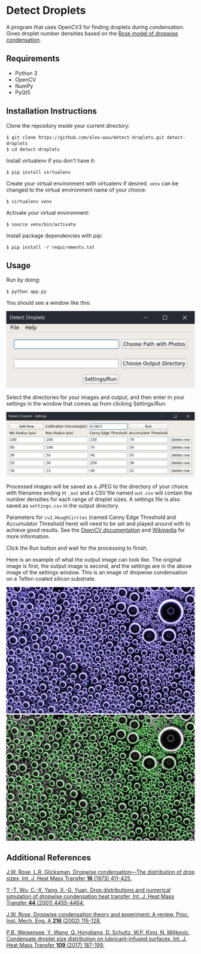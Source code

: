 # Detect Droplets

A program that uses OpenCV3 for finding droplets during condensation. Gives droplet number densities based on the [Rose model of dropwise condensation](#additional-references).

## Requirements
- Python 3
- OpenCV
- NumPy
- PyQt5

## Installation Instructions
Clone the repository inside your current directory:
```
$ git clone https://github.com/alex-wuu/detect-droplets.git detect-droplets
$ cd detect-droplets
```

Install virtualenv if you don't have it:
```
$ pip install virtualenv
```

Create your virtual environment with virtualenv if desired. `venv` can be changed to the virtual environment name of your choice:
```
$ virtualenv venv
```

Activate your virtual environment:
```
$ source venv/bin/activate
```

Install package dependencies with pip:
```
$ pip install -r requirements.txt
```

## Usage

Run by doing:
```
$ python app.py
```

You should see a window like this:

![alt text](images/readme_0.png)

Select the directories for your images and output, and then enter in your settings in the window that comes up from clicking Settings/Run:

![alt text](images/readme_1.png)

Processed images will be saved as a JPEG to the directory of your choice with filenames ending in `_out` and a CSV file named `out.csv` will contain the number densities for each range of droplet sizes. A settings file is also saved as `settings.csv` in the output directory.

Parameters for `cv2.HoughCircles` (named Canny Edge Threshold and Accumulator Threshold here) will need to be set and played around with to achieve good results. See the [OpenCV documentation](https://docs.opencv.org/trunk/dd/d1a/group__imgproc__feature.html#ga47849c3be0d0406ad3ca45db65a25d2d) and [Wikipedia](https://en.wikipedia.org/wiki/Circle_Hough_Transform) for more information.

Click the Run button and wait for the processing to finish.

Here is an example of what the output image can look like. The original image is first, the output image is second, and the settings are in the above image of the settings window. This is an image of dropwise condensation on a Teflon coated silicon substrate.

![alt text](images/test.jpg) ![alt text](images/test_out.jpg)

## Additional References

[J.W. Rose, L.R. Glicksman, Dropwise condensation—The distribution of drop sizes, Int. J. Heat Mass Transfer __16__ (1973) 411-425.](https://doi.org/10.1016/0017-9310(73)90068-9)

[Y.-T. Wu, C.-X. Yang, X.-G. Yuan, Drop distributions and numerical simulation of dropwise condensation heat transfer, Int. J. Heat Mass Transfer __44__ (2001) 4455-4464.](https://doi.org/10.1016/S0017-9310(01)00085-0)

[J.W. Rose, Dropwise condensation theory and experiment: A review, Proc. Inst. Mech. Eng. A __216__ (2002) 115-128.](https://doi.org/10.1243/09576500260049034)

[P.B. Weisensee, Y. Wang, Q. Hongliang, D. Schultz, W.P. King, N. Miljkovic, Condensate droplet size distribution on lubricant-infused surfaces, Int. J. Heat Mass Transfer __109__ (2017) 187-199.](https://doi.org/10.1016/j.ijheatmasstransfer.2017.01.119)
